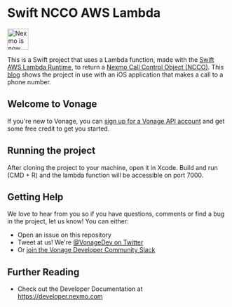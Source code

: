 # Swift NCCO AWS Lambda

<img src="https://developer.nexmo.com/assets/images/Vonage_Nexmo.svg" height="48px" alt="Nexmo is now known as Vonage" />

This is a Swift project that uses a Lambda function, made with the [Swift AWS Lambda Runtime](https://swift.org/blog/aws-lambda-runtime), to return a [Nexmo Call Control Object (NCCO)](https://developer.nexmo.com/voice/voice-api/ncco-reference). This [blog](https://www.nexmo.com/blog/2020/11/11/how-to-make-phone-calls-with-swiftui) shows the project in use with an iOS application that makes a call to a phone number.

## Welcome to Vonage

If you're new to Vonage, you can [sign up for a Vonage API account](https://dashboard.nexmo.com/sign-up?utm_source=DEV_REL&utm_medium=github&utm_campaign=swift-ncco-aws-lambda) and get some free credit to get you started.


## Running the project

After cloning the project to your machine, open it in Xcode. Build and run (CMD + R) and the lambda function will be accessible on port 7000. 

## Getting Help

We love to hear from you so if you have questions, comments or find a bug in the project, let us know! You can either:

* Open an issue on this repository
* Tweet at us! We're [@VonageDev on Twitter](https://twitter.com/VonageDev)
* Or [join the Vonage Developer Community Slack](https://developer.nexmo.com/community/slack)

## Further Reading

* Check out the Developer Documentation at <https://developer.nexmo.com>



